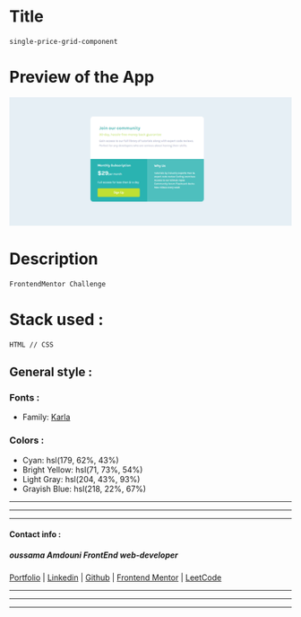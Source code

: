 
# Title
    single-price-grid-component

# Preview of the App

![single-price-grid-component-master](single-price-grid-component-master.png)

# Description
    FrontendMentor Challenge

# Stack used :
    HTML // CSS 


## General style :


### Fonts :

- Family: [Karla](https://fonts.google.com/specimen/Karla)

### Colors :

- Cyan: hsl(179, 62%, 43%)
- Bright Yellow: hsl(71, 73%, 54%)
- Light Gray: hsl(204, 43%, 93%)
- Grayish Blue: hsl(218, 22%, 67%)

***
***
***
#### Contact info :

##### oussama Amdouni FrontEnd web-developer

[Portfolio]() | [Linkedin](https://www.linkedin.com/in/usama-amdouni/) | [Github](https://github.com/hernon07) | [Frontend Mentor](https://www.frontendmentor.io/profile/hernon07) | [LeetCode](https://leetcode.com/u/hernon07/)
***
***
***
